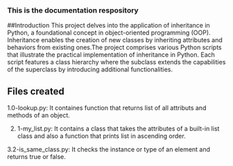 ### This is the documentation respository

##Introduction
This project delves into the application of inheritance in Python, a foundational concept in object-oriented programming (OOP). Inheritance enables the creation of new classes by inheriting attributes and behaviors from existing ones.The project comprises various Python scripts that illustrate the practical implementation of inheritance in Python. Each script features a class hierarchy where the subclass extends the capabilities of the superclass by introducing additional functionalities.

## Files created
1.0-lookup.py: It containes function that  returns list of all attributs and methods of an object.

2. 1-my_list.py: It contains a class that takes the attributes of a built-in list class and also a function that prints list in ascending order.

3.2-is_same_class.py: It checks the instance or type of an element and returns true or false.

